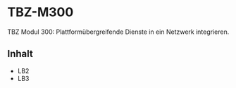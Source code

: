 # TBZ-M300
TBZ Modul 300: Plattformübergreifende Dienste in ein Netzwerk integrieren.

## Inhalt
* LB2
* LB3
